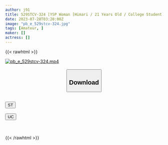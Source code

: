 ```yaml
---
author: j91
title: 529STCV-324 [YSP Woman [Himari / 21 Years Old / College Student]] I Made A Female College Student I Met At An Aiseki Izakaya Fall Asleep And Slept In It While I Was In A Dream… Facial And Vaginal Cum Shot Marking 2 Ejaculation Without Consciousness [Ysp X Family ♯Target-002]
date: 2023-07-28T03:20:00Z
image: "pb_e_529stcv-324.jpg"
tags: [Amateur, ]
maker: []
actress: []
---
```



{{< rawhtml >}}

<div class="video" data-videoid="B7L6GxyAeofyojd">
    <a href="javascript:;">
        <img src="https://my.j91.asia/posts/pb_e_529stcv-324/pb_e_529stcv-324.jpg" width="WIDTH" height="HEIGHT" alt="pb_e_529stcv-324.mp4" loading="lazy">
    </a>
</div>

<script type="text/javascript" src="https://j91.asia/asset/on-demand-st.js"></script>

<br>
  <link rel="stylesheet" href="https://j91.asia/asset/bs5.css">
  
  <center>
  <button class="btn btn-primary" type="button" data-bs-toggle="collapse" data-bs-target=".multi-collapse" aria-expanded="false" aria-controls="multiCollapseExample1 multiCollapseExample2"><h2>Download</h2></button></center>
</p>
<div class="row">
  <div class="col">
    <div class="collapse multi-collapse" id="multiCollapseExample1">
      <div class="card card-body">
	      	      <br>
<div class="buttons">  
<a href="https://streamtape.to/v/B7L6GxyAeofyojd"><button class="btn-hover color-3"><i class="fa fa-download"></i> ST</button></a></div>
    </div>
  </div>
</div>
  <div class="col">
    <div class="collapse multi-collapse" id="multiCollapseExample2">
      <div class="card card-body">
	      <br>
<div class="buttons">
    <a href="https://userscloud.com/g3ovn436nbeh"><button class="btn-hover color-9"><i class="fa fa-download"></i> UC</button></a></div>
<br><br>
      </div>
    </div>
  </div>
</div>

{{< /rawhtml >}}